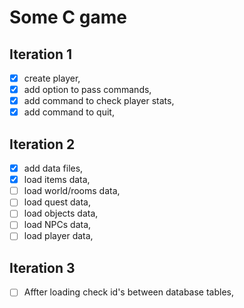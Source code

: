 # Some C game

## Iteration 1
- [x] create player,
- [x] add option to pass commands,
- [x] add command to check player stats,
- [x] add command to quit,

## Iteration 2
- [x] add data files,
- [x] load items data,
- [ ] load world/rooms data,
- [ ] load quest data,
- [ ] load objects data,
- [ ] load NPCs data,
- [ ] load player data,

## Iteration 3
- [ ] Affter loading check id's between database tables,